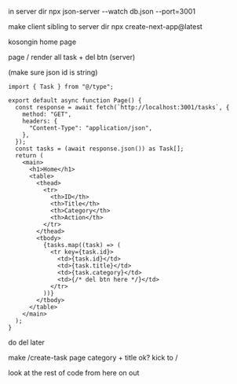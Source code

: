 in server dir
npx json-server --watch db.json --port=3001

make client sibling to server dir
npx create-next-app@latest

kosongin home page

page /
render all task + del btn (server)

(make sure json id is string)

```tsx
import { Task } from "@/type";

export default async function Page() {
  const response = await fetch(`http://localhost:3001/tasks`, {
    method: "GET",
    headers: {
      "Content-Type": "application/json",
    },
  });
  const tasks = (await response.json()) as Task[];
  return (
    <main>
      <h1>Home</h1>
      <table>
        <thead>
          <tr>
            <th>ID</th>
            <th>Title</th>
            <th>Category</th>
            <th>Action</th>
          </tr>
        </thead>
        <tbody>
          {tasks.map((task) => (
            <tr key={task.id}>
              <td>{task.id}</td>
              <td>{task.title}</td>
              <td>{task.category}</td>
              <td>{/* del btn here */}</td>
            </tr>
          ))}
        </tbody>
      </table>
    </main>
  );
}
```

do del later

make /create-task page
category + title
ok? kick to /

look at the rest of code from here on out
